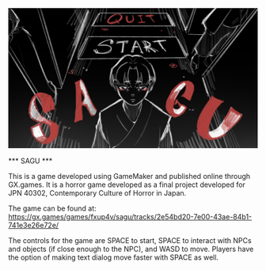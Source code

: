 <img src = 'sprites/spr_start/4f968a71-01ae-4c82-9b67-ce373a1bbc5d.png'>

*** SAGU ***

This is a game developed using GameMaker and published online through GX.games. It is a horror game developed as a final project developed for JPN 40302, Contemporary Culture of Horror in Japan. 

The game can be found at: https://gx.games/games/fxup4v/sagu/tracks/2e54bd20-7e00-43ae-84b1-741e3e26e72e/

The controls for the game are SPACE to start, SPACE to interact with NPCs and objects (if close enough to the NPC), and WASD to move. Players have the option of making text dialog move faster with SPACE as well.